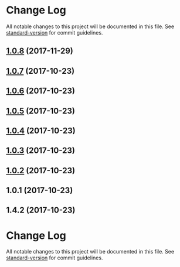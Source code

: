 # Change Log

All notable changes to this project will be documented in this file. See [standard-version](https://github.com/conventional-changelog/standard-version) for commit guidelines.

<a name="1.0.8"></a>
## [1.0.8](https://github.com/riltsken/circleci-job-chain/compare/v1.0.7...v1.0.8) (2017-11-29)



<a name="1.0.7"></a>
## [1.0.7](https://github.com/riltsken/circleci-job-chain/compare/v1.0.6...v1.0.7) (2017-10-23)



<a name="1.0.6"></a>
## [1.0.6](https://github.com/riltsken/circleci-job-chain/compare/v1.0.5...v1.0.6) (2017-10-23)



<a name="1.0.5"></a>
## [1.0.5](https://github.com/riltsken/circleci-job-chain/compare/v1.0.4...v1.0.5) (2017-10-23)



<a name="1.0.4"></a>
## [1.0.4](https://github.com/riltsken/circleci-job-chain/compare/v1.0.3...v1.0.4) (2017-10-23)



<a name="1.0.3"></a>
## [1.0.3](https://github.com/riltsken/circleci-job-chain/compare/v1.0.2...v1.0.3) (2017-10-23)



<a name="1.0.2"></a>
## [1.0.2](https://github.com/riltsken/circleci-job-chain/compare/v1.0.1...v1.0.2) (2017-10-23)



<a name="1.0.1"></a>
## 1.0.1 (2017-10-23)



<a name="1.4.2"></a>
## 1.4.2 (2017-10-23)



# Change Log

All notable changes to this project will be documented in this file. See [standard-version](https://github.com/conventional-changelog/standard-version) for commit guidelines.
